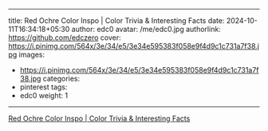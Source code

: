 
---
title: Red Ochre Color Inspo | Color Trivia & Interesting Facts
date: 2024-10-11T16:34:18+05:30
author: edc0
avatar: /me/edc0.jpg
authorlink: https://github.com/edczero
cover: https://i.pinimg.com/564x/3e/34/e5/3e34e595383f058e9f4d9c1c731a7f38.jpg
images:
   - https://i.pinimg.com/564x/3e/34/e5/3e34e595383f058e9f4d9c1c731a7f38.jpg
categories:
  - pinterest
tags:
  - edc0
weight: 1
---

<!--more-->

[Red Ochre Color Inspo | Color Trivia & Interesting Facts](https://in.pinterest.com/pin/91901648639801283/)

	